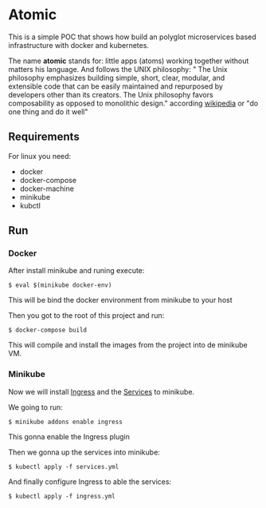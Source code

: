 # Atomic
This is a simple POC that shows how build an polyglot microservices based infrastructure with docker and kubernetes.

The name **atomic** stands for: little apps (atoms) working together without matters his language. And follows the UNIX philosophy: "
The Unix philosophy emphasizes building simple, short, clear, modular, and extensible code that can be easily maintained and repurposed by developers other than its creators. The Unix philosophy favors composability as opposed to monolithic design." according [wikipedia](https://en.wikipedia.org/wiki/Unix) or "do one thing and do it well"

## Requirements
For linux you need:
 - docker
 - docker-compose
 - docker-machine
 - minikube
 - kubctl

## Run
### Docker
After install minikube and runing execute:
```
$ eval $(minikube docker-env)
```
This will be bind the docker environment from minikube to your host

Then you got to the root of this project and run:

```
$ docker-compose build
```
This will compile and install the images from the project into de minikube VM.

### Minikube
Now we will install [Ingress](https://kubernetes.io/docs/concepts/services-networking/ingress/) and the [Services](https://kubernetes.io/docs/concepts/services-networking/service/) to minikube.

We going to run:
```
$ minikube addons enable ingress
```
This gonna enable the Ingress plugin

Then we gonna up the services into minikube:
```
$ kubectl apply -f services.yml
```

And finally configure Ingress to able the services:
```
$ kubectl apply -f ingress.yml
```
